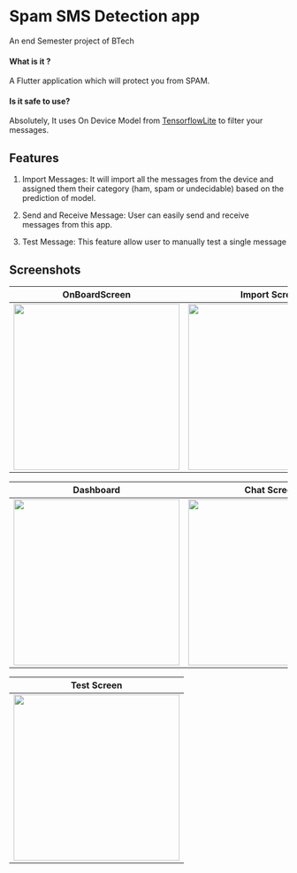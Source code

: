 # Spam SMS Detection app
An end Semester project of BTech


#### What is it ?
A Flutter application which will protect you from SPAM.

#### Is it safe to use?
Absolutely, It uses On Device Model from [TensorflowLite](https://www.tensorflow.org/lite) to filter your messages.


## Features
1. Import Messages: It will import all the messages from the device and assigned them
   their category (ham, spam or undecidable) based on the prediction of model.
   
2. Send and Receive Message: User can easily send and receive messages from this app.

3. Test Message: This feature allow user to manually test a single message


## Screenshots
| OnBoardScreen     | Import Screen     | 
|-----------------------------|-----------------------------|
| <img src = "https://github.com/mr0kaushik/sms_spam_detection/blob/master/ss/permission.jpg" width="300" > | <img src = "https://github.com/mr0kaushik/sms_spam_detection/blob/master/ss/import.jpg" width="300" > |

| Dashboard     | Chat Screen     | 
|-----------------------------|-----------------------------|
| <img src = "https://github.com/mr0kaushik/sms_spam_detection/blob/master/ss/chats.jpg" width="300" > | <img src = "https://github.com/mr0kaushik/sms_spam_detection/blob/master/ss/chat_screen.jpg" width="300" > |

| Test Screen     |
|-----------------------------|
| <img src = "https://github.com/mr0kaushik/sms_spam_detection/blob/master/ss/test.jpg" width="300" >|
